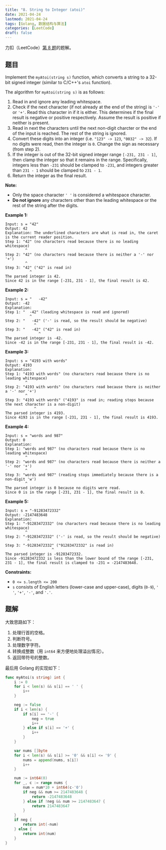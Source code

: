```yaml
---
title: "8. String to Integer (atoi)"
date: 2021-04-24
lastmod: 2021-04-24
tags: [Golang, 数据结构与算法]
categories: [LeetCode]
draft: false
---
```


力扣（LeetCode）[第 8 题](https://leetcode-cn.com/problems/string-to-integer-atoi)的题解。

<!--more-->

## 题目

Implement the `myAtoi(string s)` function, which converts a string to a 32-bit signed integer (similar to C/C++'s `atoi` function).

The algorithm for `myAtoi(string s)` is as follows:

1. Read in and ignore any leading whitespace.
2. Check if the next character (if not already at the end of the string) is `'-'` or `'+'`. Read this character in if it is either. This determines if the final result is negative or positive respectively. Assume the result is positive if neither is present.
3. Read in next the characters until the next non-digit charcter or the end of the input is reached. The rest of the string is ignored.
4. Convert these digits into an integer (i.e. `"123" -> 123`, `"0032" -> 32`). If no digits were read, then the integer is `0`. Change the sign as necessary (from step 2).
5. If the integer is out of the 32-bit signed integer range `[-231, 231 - 1]`, then clamp the integer so that it remains in the range. Specifically, integers less than `-231` should be clamped to `-231`, and integers greater than `231 - 1` should be clamped to `231 - 1`.
6. Return the integer as the final result.

**Note:**

- Only the space character `' '` is considered a whitespace character.
- **Do not ignore** any characters other than the leading whitespace or the rest of the string after the digits.

**Example 1:**

```text
Input: s = "42"
Output: 42
Explanation: The underlined characters are what is read in, the caret is the current reader position.
Step 1: "42" (no characters read because there is no leading whitespace)
         ^
Step 2: "42" (no characters read because there is neither a '-' nor '+')
         ^
Step 3: "42" ("42" is read in)
           ^
The parsed integer is 42.
Since 42 is in the range [-231, 231 - 1], the final result is 42.
```

**Example 2:**

```text
Input: s = "   -42"
Output: -42
Explanation:
Step 1: "  -42" (leading whitespace is read and ignored)
           ^
Step 2: "   -42" ('-' is read, so the result should be negative)
             ^
Step 3: "   -42" ("42" is read in)
               ^
The parsed integer is -42.
Since -42 is in the range [-231, 231 - 1], the final result is -42.
```

**Example 3:**

```text
Input: s = "4193 with words"
Output: 4193
Explanation:
Step 1: "4193 with words" (no characters read because there is no leading whitespace)
         ^
Step 2: "4193 with words" (no characters read because there is neither a '-' nor '+')
         ^
Step 3: "4193 with words" ("4193" is read in; reading stops because the next character is a non-digit)
             ^
The parsed integer is 4193.
Since 4193 is in the range [-231, 231 - 1], the final result is 4193.
```

**Example 4:**

```text
Input: s = "words and 987"
Output: 0
Explanation:
Step 1: "words and 987" (no characters read because there is no leading whitespace)
         ^
Step 2: "words and 987" (no characters read because there is neither a '-' nor '+')
         ^
Step 3: "words and 987" (reading stops immediately because there is a non-digit 'w')
         ^
The parsed integer is 0 because no digits were read.
Since 0 is in the range [-231, 231 - 1], the final result is 0.
```

**Example 5:**

```text
Input: s = "-91283472332"
Output: -2147483648
Explanation:
Step 1: "-91283472332" (no characters read because there is no leading whitespace)
         ^
Step 2: "-91283472332" ('-' is read, so the result should be negative)
          ^
Step 3: "-91283472332" ("91283472332" is read in)
                     ^
The parsed integer is -91283472332.
Since -91283472332 is less than the lower bound of the range [-231, 231 - 1], the final result is clamped to -231 = -2147483648.  
```

**Constraints:**

- `0 <= s.length <= 200`
- `s` consists of English letters (lower-case and upper-case), digits (`0-9`), `' '`, `'+'`, `'-'`, and `'.'`.

## 题解

大致思路如下：

1. 处理行首的空格。
2. 判断符号。
3. 处理数字字符。
4. 转换成整数（用 `int64` 来方便地处理溢出情况）。
5. 返回带符号的整数。

最后用 Golang 的实现如下：

```go
func myAtoi(s string) int {
    i := 0
    for i < len(s) && s[i] == ' ' {
        i++
    }

    neg := false
    if i < len(s) {
        if s[i] == '-' {
            neg = true
            i++
        } else if s[i] == '+' {
            i++
        }
    }

    var nums []byte
    for i < len(s) && s[i] >= '0' && s[i] <= '9' {
        nums = append(nums, s[i])
        i++
    }

    num := int64(0)
    for _, c := range nums {
        num = num*10 + int64(c-'0')
        if neg && num >= 2147483648 {
            return -2147483648
        } else if !neg && num >= 2147483647 {
            return 2147483647
        }
    }
    if neg {
        return int(-num)
    } else {
        return int(num)
    }
}
```
